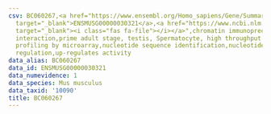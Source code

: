 ```yaml
---
csv: BC060267,<a href="https://www.ensembl.org/Homo_sapiens/Gene/Summary?db=core;g=ENSMUSG00000030321"
  target="_blank">ENSMUSG00000030321</a>,<a href="https://www.ncbi.nlm.nih.gov/pubmed/23834426"
  target="_blank"><i class="fas fa-file"></i></a>",chromatin immunoprecipitation assay,direct
  interaction,prime adult stage, testis, Spermatocyte, high throughput transcription
  profiling by microarray,nucleotide sequence identification,nucleotide sequence identification,transcriptional
  regulation,up-regulates activity
data_alias: BC060267
data_id: ENSMUSG00000030321
data_numevidence: 1
data_species: Mus musculus
data_taxid: '10090'
title: BC060267
---
```


